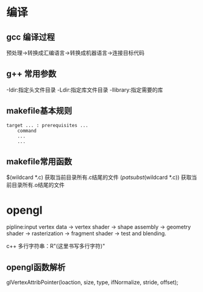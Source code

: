 # 编译

## gcc 编译过程
预处理->转换成汇编语言->转换成机器语言->连接目标代码

## g++ 常用参数
-Idir:指定头文件目录
-Ldir:指定库文件目录
-llibrary:指定需要的库


## makefile基本规则
```
target ... : prerequisites ...
    command
    ...
    ...
```

## makefile常用函数
$(wildcard *.c) 获取当前目录所有.c结尾的文件
$(patsubst %.c,%.o,$(wildcard *.c)) 获取当前目录所有.o结尾的文件

# opengl
pipline:input vertex data -> vertex shader -> shape assembly -> geometry shader -> rasterization -> fragment shader -> test and blending.

c++ 多行字符串：R"(这里书写多行字符)"

## opengl函数解析
glVertexAttribPointer(loaction, size, type, ifNormalize, stride, offset);

